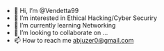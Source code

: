 - 👋 Hi, I’m @Vendetta99
- 👀 I’m interested in Ethical Hacking/Cyber Securiry
- 🌱 I’m currently learning Networking
- 💞️ I’m looking to collaborate on ...
- 📫 How to reach me abjuzer0@gmail.com

<!---
Vendetta99/Vendetta99 is a ✨ special ✨ repository because its `README.md` (this file) appears on your GitHub profile.
You can click the Preview link to take a look at your changes.
--->
